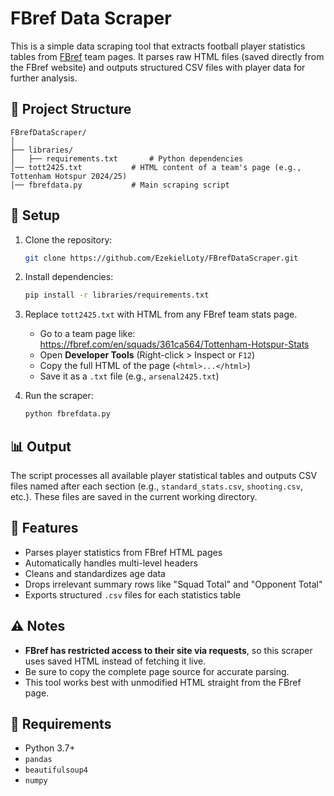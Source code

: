 # FBref Data Scraper

This is a simple data scraping tool that extracts football player statistics tables from [FBref](https://fbref.com/) team pages. It parses raw HTML files (saved directly from the FBref website) and outputs structured CSV files with player data for further analysis.

## 📁 Project Structure

```
FBrefDataScraper/
│
├── libraries/
│   ├── requirements.txt       # Python dependencies
│── tott2425.txt           # HTML content of a team's page (e.g., Tottenham Hotspur 2024/25)
│── fbrefdata.py           # Main scraping script
```

## 🔧 Setup

1. Clone the repository:
   ```bash
   git clone https://github.com/EzekielLoty/FBrefDataScraper.git
   ```

2. Install dependencies:
   ```bash
   pip install -r libraries/requirements.txt
   ```

3. Replace `tott2425.txt` with HTML from any FBref team stats page.

   - Go to a team page like: https://fbref.com/en/squads/361ca564/Tottenham-Hotspur-Stats
   - Open **Developer Tools** (Right-click > Inspect or `F12`)
   - Copy the full HTML of the page (`<html>...</html>`)
   - Save it as a `.txt` file (e.g., `arsenal2425.txt`)

4. Run the scraper:
   ```bash
   python fbrefdata.py
   ```

## 📊 Output

The script processes all available player statistical tables and outputs CSV files named after each section (e.g., `standard_stats.csv`, `shooting.csv`, etc.). These files are saved in the current working directory.

## 📌 Features

- Parses player statistics from FBref HTML pages
- Automatically handles multi-level headers
- Cleans and standardizes age data
- Drops irrelevant summary rows like "Squad Total" and "Opponent Total"
- Exports structured `.csv` files for each statistics table

## ⚠️ Notes

- **FBref has restricted access to their site via requests**, so this scraper uses saved HTML instead of fetching it live.
- Be sure to copy the complete page source for accurate parsing.
- This tool works best with unmodified HTML straight from the FBref page.

## 🧪 Requirements

- Python 3.7+
- `pandas`
- `beautifulsoup4`
- `numpy`